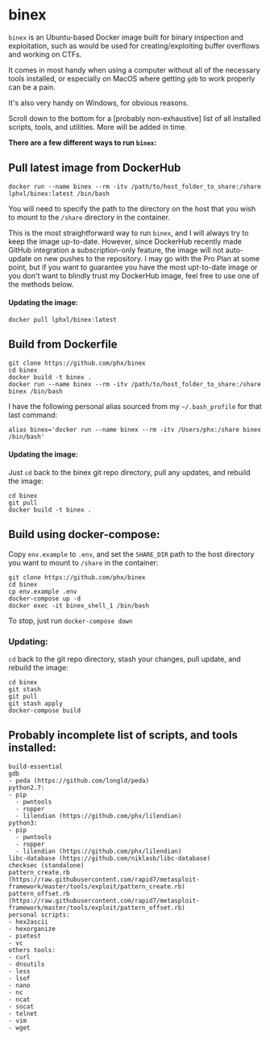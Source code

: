 # binex

`binex` is an Ubuntu-based Docker image built for binary inspection and exploitation, such as would be used for creating/exploiting buffer overflows and working on CTFs.

It comes in most handy when using a computer without all of the necessary tools installed, or especially on MacOS where getting `gdb` to work properly can be a pain.

It's also very handy on Windows, for obvious reasons.

Scroll down to the bottom for a [probably non-exhaustive] list of all installed scripts, tools, and utilities.  More will be added in time.

**There are a few different ways to run `binex`:**

## Pull latest image from DockerHub

`docker run --name binex --rm -itv /path/to/host_folder_to_share:/share lphxl/binex:latest /bin/bash`

You will need to specify the path to the directory on the host that you wish to mount to the `/share` directory in the container.

This is the most straightforward way to run `binex`, and I will always try to keep the image up-to-date.
However, since DockerHub recently made GitHub integration a subscription-only feature, the image will not auto-update on new pushes to the repository.
I may go with the Pro Plan at some point, but if you want to guarantee you have the most upt-to-date image or you don't want to blindly trust my DockerHub image,
feel free to use one of the methods below.

#### Updating the image:

`docker pull lphxl/binex:latest`

## Build from Dockerfile

```
git clone https://github.com/phx/binex
cd binex
docker build -t binex .
docker run --name binex --rm -itv /path/to/host_folder_to_share:/share binex /bin/bash
```

I have the following personal alias sourced from my `~/.bash_profile` for that last command:

`alias binex='docker run --name binex --rm -itv /Users/phx:/share binex /bin/bash'`

#### Updating the image:

Just `cd` back to the binex git repo directory, pull any updates, and rebuild the image:

```
cd binex
git pull
docker build -t binex .
```

## Build using docker-compose:

Copy `env.example` to `.env`, and set the `SHARE_DIR` path to the host directory you want to mount to `/share` in the container:

```
git clone https://github.com/phx/binex
cd binex
cp env.example .env
docker-compose up -d
docker exec -it binex_shell_1 /bin/bash
```

To stop, just run `docker-compose down`

### Updating:

`cd` back to the git repo directory, stash your changes, pull update, and rebuild the image:

```
cd binex
git stash
git pull
git stash apply
docker-compose build
```

## Probably incomplete list of scripts, and tools installed:

```
build-essential
gdb
- peda (https://github.com/longld/peda)
python2.7:
- pip
  - pwntools
  - ropper
  - lilendian (https://github.com/phx/lilendian)
python3:
- pip
  - pwntools
  - ropper
  - lilendian (https://github.com/phx/lilendian)
libc-database (https://github.com/niklasb/libc-database)
checksec (standalone)
pattern_create.rb (https://raw.githubusercontent.com/rapid7/metasploit-framework/master/tools/exploit/pattern_create.rb)
pattern_offset.rb (https://raw.githubusercontent.com/rapid7/metasploit-framework/master/tools/exploit/pattern_offset.rb)
personal scripts:
- hex2ascii
- hexorganize
- pietest
- vc
others tools:
- curl
- dnsutils
- less
- lsof
- nano
- nc
- ncat
- socat
- telnet
- vim
- wget
```
